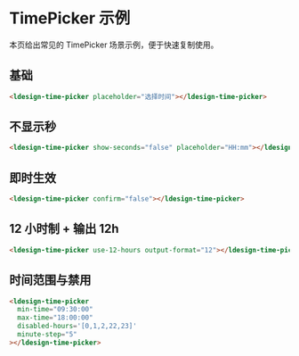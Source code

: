 # TimePicker 示例

本页给出常见的 TimePicker 场景示例，便于快速复制使用。

## 基础

<div class="demo-block">
  <ldesign-time-picker placeholder="选择时间"></ldesign-time-picker>
</div>

```html
<ldesign-time-picker placeholder="选择时间"></ldesign-time-picker>
```

## 不显示秒

<div class="demo-block">
  <ldesign-time-picker show-seconds="false" placeholder="HH:mm"></ldesign-time-picker>
</div>

```html
<ldesign-time-picker show-seconds="false" placeholder="HH:mm"></ldesign-time-picker>
```

## 即时生效

<div class="demo-block">
  <ldesign-time-picker confirm="false"></ldesign-time-picker>
</div>

```html
<ldesign-time-picker confirm="false"></ldesign-time-picker>
```

## 12 小时制 + 输出 12h

<div class="demo-block">
  <ldesign-time-picker use-12-hours output-format="12"></ldesign-time-picker>
</div>

```html
<ldesign-time-picker use-12-hours output-format="12"></ldesign-time-picker>
```

## 时间范围与禁用

<div class="demo-block">
  <ldesign-time-picker
    min-time="09:30:00"
    max-time="18:00:00"
    disabled-hours='[0,1,2,22,23]'
    minute-step="5"
  ></ldesign-time-picker>
</div>

```html
<ldesign-time-picker
  min-time="09:30:00"
  max-time="18:00:00"
  disabled-hours='[0,1,2,22,23]'
  minute-step="5"
></ldesign-time-picker>
```

